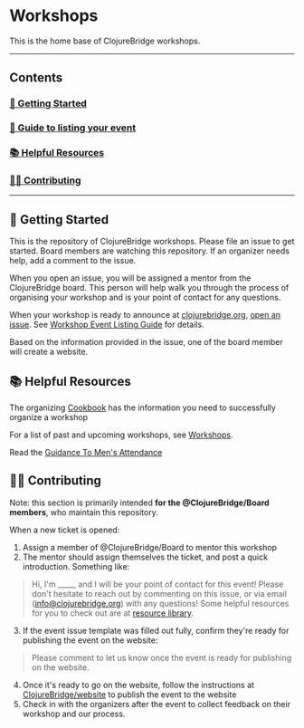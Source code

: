 # Workshops

This is the home base of ClojureBridge workshops.

---

## Contents

### [:rocket: Getting Started](#rocket-getting-started)
### [:memo: Guide to listing your event](./docs/workshop-listing-guide.md)
### [:books: Helpful Resources](#books-helpful-resources)
### [:woman_technologist: Contributing](#woman_technologist-contributing)

---

## :rocket: Getting Started

This is the repository of ClojureBridge workshops. Please file an issue to
get started. Board members are watching this repository. If an organizer needs
help, add a comment to the issue.

When you open an issue, you will be assigned a mentor from the ClojureBridge board.
This person will help walk you through the process of organising your workshop and is
your point of contact for any questions.

When your workshop is ready to announce at [clojurebridge.org](http://clojurebridge.org),
[open an issue](https://github.com/ClojureBridge/Workshops/issues/new).
See [Workshop Event Listing Guide](#workshop-event-listing-guide) for details.

Based on the information provided in the issue, one of the board
member will create a website.

## :books: Helpful Resources

The organizing [Cookbook](https://github.com/ClojureBridge/organizing/blob/master/README.md)
has the information you need to successfully organize a workshop

For a list of past and upcoming workshops, see [Workshops](http://clojurebridge.github.io/community-docs/workshops.html).

Read the [Guidance To Men's Attendance](https://github.com/ClojureBridge/organizing/blob/master/Guidance-to-Mens-Attendance.md)

## :woman_technologist: Contributing

Note: this section is primarily intended **for the @ClojureBridge/Board members**, who maintain this repository.

When a new ticket is opened:
1. Assign a member of @ClojureBridge/Board to mentor this workshop
2. The mentor should assign themselves the ticket, and post a quick introduction. Something like:

> Hi, I'm _____ and I will be your point of contact for this event! Please don't hesitate to reach out by commenting on this issue, or via email (info@clojurebridge.org) with any questions!
> Some helpful resources for you to check out are at [resource library](#books-helpful-resources).

3. If the event issue template was filled out fully, confirm they're ready for publishing the event on the website:

> Please comment to let us know once the event is ready for publishing on the website.

4. Once it's ready to go on the website, follow the instructions at [ClojureBridge/website](https://github.com/ClojureBridge/clojurebridge.github.io/) to publish the event to the website
5. Check in with the organizers after the event to collect feedback on their workshop and our process.
